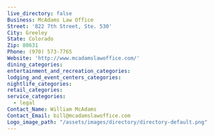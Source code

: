 ```yaml
---
live_directory: false
Business: McAdams Law Office
Street: '822 7th Street, Ste. 530'
City: Greeley
State: Colorado
Zip: 80631
Phone: (970) 573-7765
Website: 'http://www.mcadamslawoffice.com/'
dining_categories:
entertainment_and_recreation_categories:
lodging_and_event_centers_categories:
nightlife_categories:
retail_categories:
service_categories:
  - legal
Contact_Name: William McAdams
Contact_Email: bill@mcadamslawoffice.com
Logo_image_path: "/assets/images/directory/directory-default.png"
---
```



